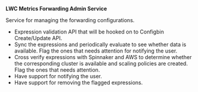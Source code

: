**LWC Metrics Forwarding Admin Service**

Service for managing the forwarding configurations.

- Expression validation API that will be hooked on to Configbin Create/Update API.
- Sync the expressions and periodically evaluate to see whether data is available. Flag the ones that needs attention for notifying the user.
- Cross verify expressions with Spinnaker and AWS to determine whether the corresponding cluster is available and scaling policies are created. Flag the ones that needs attention.
- Have support for notifying the user.
- Have support for removing the flagged expressions.
 
